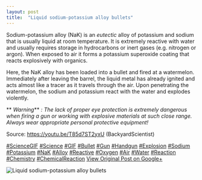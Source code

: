 ```yaml
---
layout: post
title:  "Liquid sodium-potassium alloy bullets"
---
```


Sodium-potassium alloy (NaK) is an _eutectic_ alloy of potassium and sodium that is usually liquid at room temperature. It is extremely reactive with water and usually requires storage in hydrocarbons or inert gases (e.g. nitrogen or argon). When exposed to air it forms a potassium superoxide coating that reacts explosively with organics.  
  
Here, the NaK alloy has been loaded into a bullet and fired at a watermelon. Immediately after leaving the barrel, the liquid metal has already ignited and acts almost like a tracer as it travels through the air. Upon penetrating the watermelon, the sodium and potassium react with the water and explodes violently.  
  
 ** _Warning_** _: The lack of proper eye protection is extremely dangerous when firing a gun or working with explosive materials at such close range. Always wear appropriate personal protective equipment!_  
  
Source: <https://youtu.be/T85d7ST2yxU> (BackyardScientist)  
  
[#ScienceGIF](https://plus.google.com/s/%23ScienceGIF/posts) [#Science](https://plus.google.com/s/%23Science/posts) [#GIF](https://plus.google.com/s/%23GIF/posts) [#Bullet](https://plus.google.com/s/%23Bullet/posts) [#Gun](https://plus.google.com/s/%23Gun/posts) [#Handgun](https://plus.google.com/s/%23Handgun/posts) [#Explosion](https://plus.google.com/s/%23Explosion/posts) [#Sodium](https://plus.google.com/s/%23Sodium/posts) [#Potassium](https://plus.google.com/s/%23Potassium/posts) [#NaK](https://plus.google.com/s/%23NaK/posts) [#Alloy](https://plus.google.com/s/%23Alloy/posts) [#Reactive](https://plus.google.com/s/%23Reactive/posts) [#Oxygen](https://plus.google.com/s/%23Oxygen/posts) [#Air](https://plus.google.com/s/%23Air/posts) [#Water](https://plus.google.com/s/%23Water/posts) [#Reaction](https://plus.google.com/s/%23Reaction/posts) [#Chemistry](https://plus.google.com/s/%23Chemistry/posts) [#ChemicalReaction](https://plus.google.com/s/%23ChemicalReaction/posts)
[View Original Post on Google+](https://plus.google.com/+ColinSullender/posts/WCFPz3awNc2)

![Liquid sodium-potassium alloy bullets](https://i.imgur.com/j3tFvKX.gif)
